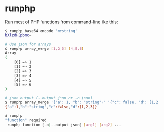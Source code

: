 runphp
======

Run most of PHP functions from command-line like this:
```bash
$ runphp base64_encode 'mystring'
bXlzdHJpbmc=
```

```bash
# Use json for arrays
$ runphp array_merge [1,2,3] [4,5,6]
Array
(
    [0] => 1
    [1] => 2
    [2] => 3
    [3] => 4
    [4] => 5
    [5] => 6
)
```

```bash
# json output (--output json or -o json)
$ runphp array_merge '{"a": 1, "b": "string"}' '{"c": false, "d": [1,2,3]}' --output json
{"a":1,"b":"string","c":false,"d":[1,2,3]}
```

```bash
$ runphp
"function" required
 runphp function [-o|--output json] [arg1] [arg2] ...
```
